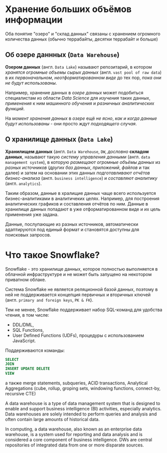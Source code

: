 
# Хранение больших объёмов информации

Оба понятие "озеро" и "склад данных" связаны с хранением огромного количества данных (обычно террабайты, десятки террабайт и больше) 

## Об озере даннных (`Data Warehouse`)

**Озером данных** (англ. `Data Lake`) называют репозитарий, в котором *хранятся огромные объемы сырых данных* (англ. `vast pool of raw data`) в их *первоначальном*, *неотформатированном виде* до тех пор, *пока они не будут использованы*. 

Например, хранение данных в *озере данных* может подобиться специалистам из области *Data Science* для *изучения* таких данных, *применения* к ним *машинного обучения* и *разничных аналитических функций*. 

На *момент хранения данных* в *озере* ещё *не ясно*, *как и когда данные будут использованы* - они просто *ждут подходящего случая*.

## О хранилище данных (`Data Lake`)

**Хранилищем данных** (англ. `Data Warehouse`, `DW`, *дословно* **складом данных**, называют такую *систему управления данными* (англ. `data management system`), в которую *размещают огромные объёмы данных* из *разных источников* (*других баз данных*, *приложений*, *файлов* и так далее) и затем на основании этих данных *подготавливают отчётов бизнес-анализа* (англ. `business intelligence`) и *составляют* *аналитику* (англ. `analytics`). 

Таким образом, данные в хралищие данных чаще всего используется бизнес-аналитиками в аналитичеких целях. Например, для построения аналитических графиков и составления отчётов по ним. Данные в хранилище данных попадают в уже отформатированном виде и их цель применения уже задана.

Данные, послупающие из разных источников, автоматически адаптируются под единый формат и становятся доступны для поисковых запросов.

<!-- Чаще всего хранилища данных содержат огромные объёмы исторической информации (террабаты или даже десятки террабайт). -->

<!-- Данные чаще всего поступают из многих источников в разных форматах, которые затем адаптируются под один формат и доступны для выполнения поисковых запросов. -->

<!-- Данные в такой системе обычно доступны только для чтения. -->

# Что такое Snowflake?


Snowflake - это хранилище данных, которое полностью выполняется в облачной инфраструктуре и не может быть запущено на некотором приватном облаке.

Система Snowflake не является реляционной базой данных, поэтому в ней не поддерживается концепция первичных и вторичных ключей (англ. `primary and foreign keys`, `PK & FK`).

Тем не менее, Snowflake поддерживает набор SQL-команд для удобства чтения, в том числе:
- DDL/DML,
- SQL Functions,
- User Defined Functions (UDFs), процедуры с использованием JavaScript.

Поддерживаются команды:
```sql
SELECT
JOIN
INSERT UPDATE DELETE
VIEW
```
а также merge statements, subqueries, ACID transactions, Analytical Aggregations (cube, rollup, groping sets, windowing functions, connect-by, recursive CTE)

A data warehouse is a type of data management system that is designed to enable and support business intelligence (BI) activities, especially analytics. Data warehouses are solely intended to perform queries and analysis and often contain large amounts of historical data.

In computing, a data warehouse, also known as an enterprise data warehouse, is a system used for reporting and data analysis and is considered a core component of business intelligence. DWs are central repositories of integrated data from one or more disparate sources.
